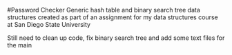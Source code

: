 #Password Checker
Generic hash table and binary search tree data structures created as part of an assignment for my data structures course at San Diego State University

Still need to clean up code, fix binary search tree and add some text files for the main
